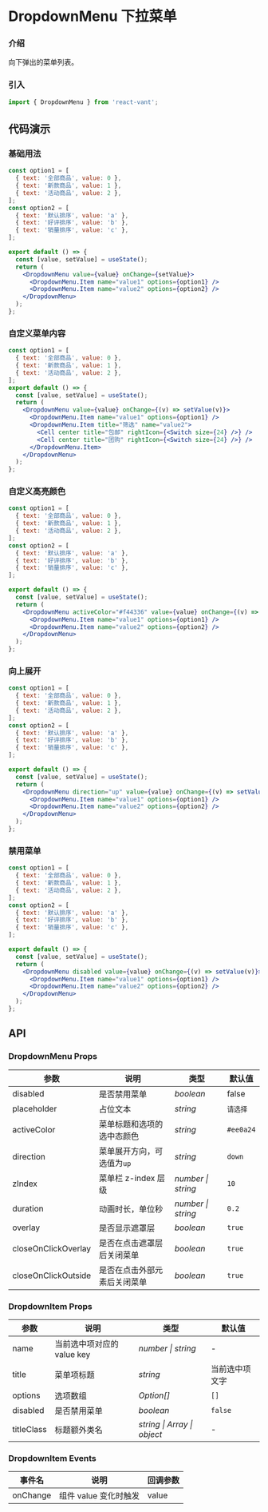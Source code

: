 # DropdownMenu 下拉菜单

### 介绍

向下弹出的菜单列表。

### 引入

```js
import { DropdownMenu } from 'react-vant';
```

## 代码演示

### 基础用法

```jsx
const option1 = [
  { text: '全部商品', value: 0 },
  { text: '新款商品', value: 1 },
  { text: '活动商品', value: 2 },
];
const option2 = [
  { text: '默认排序', value: 'a' },
  { text: '好评排序', value: 'b' },
  { text: '销量排序', value: 'c' },
];

export default () => {
  const [value, setValue] = useState();
  return (
    <DropdownMenu value={value} onChange={setValue}>
      <DropdownMenu.Item name="value1" options={option1} />
      <DropdownMenu.Item name="value2" options={option2} />
    </DropdownMenu>
  );
};
```

### 自定义菜单内容

```jsx
const option1 = [
  { text: '全部商品', value: 0 },
  { text: '新款商品', value: 1 },
  { text: '活动商品', value: 2 },
];
export default () => {
  const [value, setValue] = useState();
  return (
    <DropdownMenu value={value} onChange={(v) => setValue(v)}>
      <DropdownMenu.Item name="value1" options={option1} />
      <DropdownMenu.Item title="筛选" name="value2">
        <Cell center title="包邮" rightIcon={<Switch size={24} />} />
        <Cell center title="团购" rightIcon={<Switch size={24} />} />
      </DropdownMenu.Item>
    </DropdownMenu>
  );
};
```

### 自定义高亮颜色

```jsx
const option1 = [
  { text: '全部商品', value: 0 },
  { text: '新款商品', value: 1 },
  { text: '活动商品', value: 2 },
];
const option2 = [
  { text: '默认排序', value: 'a' },
  { text: '好评排序', value: 'b' },
  { text: '销量排序', value: 'c' },
];

export default () => {
  const [value, setValue] = useState();
  return (
    <DropdownMenu activeColor="#f44336" value={value} onChange={(v) => setValue(v)}>
      <DropdownMenu.Item name="value1" options={option1} />
      <DropdownMenu.Item name="value2" options={option2} />
    </DropdownMenu>
  );
};
```

### 向上展开

```jsx
const option1 = [
  { text: '全部商品', value: 0 },
  { text: '新款商品', value: 1 },
  { text: '活动商品', value: 2 },
];
const option2 = [
  { text: '默认排序', value: 'a' },
  { text: '好评排序', value: 'b' },
  { text: '销量排序', value: 'c' },
];

export default () => {
  const [value, setValue] = useState();
  return (
    <DropdownMenu direction="up" value={value} onChange={(v) => setValue(v)}>
      <DropdownMenu.Item name="value1" options={option1} />
      <DropdownMenu.Item name="value2" options={option2} />
    </DropdownMenu>
  );
};
```

### 禁用菜单

```jsx
const option1 = [
  { text: '全部商品', value: 0 },
  { text: '新款商品', value: 1 },
  { text: '活动商品', value: 2 },
];
const option2 = [
  { text: '默认排序', value: 'a' },
  { text: '好评排序', value: 'b' },
  { text: '销量排序', value: 'c' },
];

export default () => {
  const [value, setValue] = useState();
  return (
    <DropdownMenu disabled value={value} onChange={(v) => setValue(v)}>
      <DropdownMenu.Item name="value1" options={option1} />
      <DropdownMenu.Item name="value2" options={option2} />
    </DropdownMenu>
  );
};
```

## API

### DropdownMenu Props

| 参数                | 说明                         | 类型               | 默认值    |
| ------------------- | ---------------------------- | ------------------ | --------- |
| disabled            | 是否禁用菜单                 | _boolean_          | false     |
| placeholder         | 占位文本                     | _string_           | `请选择`  |
| activeColor         | 菜单标题和选项的选中态颜色   | _string_           | `#ee0a24` |
| direction           | 菜单展开方向，可选值为`up`   | _string_           | `down`    |
| zIndex              | 菜单栏 z-index 层级          | _number \| string_ | `10`      |
| duration            | 动画时长，单位秒             | _number \| string_ | `0.2`     |
| overlay             | 是否显示遮罩层               | _boolean_          | `true`    |
| closeOnClickOverlay | 是否在点击遮罩层后关闭菜单   | _boolean_          | `true`    |
| closeOnClickOutside | 是否在点击外部元素后关闭菜单 | _boolean_          | `true`    |

### DropdownItem Props

| 参数       | 说明                       | 类型                        | 默认值         |
| ---------- | -------------------------- | --------------------------- | -------------- |
| name       | 当前选中项对应的 value key | _number \| string_          | -              |
| title      | 菜单项标题                 | _string_                    | 当前选中项文字 |
| options    | 选项数组                   | _Option[]_                  | `[]`           |
| disabled   | 是否禁用菜单               | _boolean_                   | `false`        |
| titleClass | 标题额外类名               | _string \| Array \| object_ | -              |

### DropdownItem Events

| 事件名   | 说明                  | 回调参数 |
| -------- | --------------------- | -------- |
| onChange | 组件 value 变化时触发 | value    |
